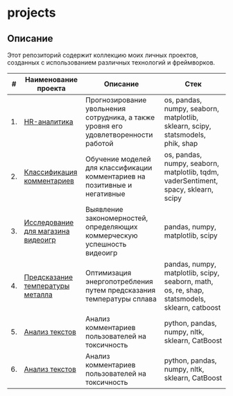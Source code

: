 # projects

## Описание

Этот репозиторий содержит коллекцию моих личных проектов, созданных с использованием различных технологий и фреймворков.

| #    | Наименование проекта                | Описание                                                     | Стек                                                         |
| ---- | ------------------------------------------------------------ | ------------------------------------------------------------ | ------------------------------------------------------------ |
| 1.   | [HR-аналитика](https://github.com/Victor-Kalinichev/projects/tree/main/HR_analytics) | Прогнозирование увольнения сотрудника, а также уровня его удовлетворенности работой | os, pandas, numpy, seaborn, matplotlib, sklearn, scipy, statsmodels, phik, shap |
| 2.   | [Классификация комментариев](https://github.com/Victor-Kalinichev/projects/tree/main/NLP_binary_classification) |Обучение моделей для классификации комментариев на позитивные и негативные | os, pandas, numpy, seaborn, matplotlib, tqdm, vaderSentiment, spacy, sklearn, scipy |
| 3.   | [Исследование для магазина видеоигр](https://github.com/Victor-Kalinichev/projects/tree/main/game_store_research) | Выявление закономерностей, определяющих коммерческую успешность видеоигр | pandas, numpy, matplotlib, scipy |
| 4.   | [Предсказание температуры металла](https://github.com/Victor-Kalinichev/projects/tree/main/steel_temperature_prediction) | Оптимизация энергопотребления путем предсказания температуры сплава | pandas, numpy, matplotlib, scipy, seaborn, math, os, re, shap, statsmodels, sklearn, catboost |
| 5.   | [Анализ текстов]() | Анализ комментариев пользователей на токсичность | python, pandas, numpy, nltk, sklearn, CatBoost |
|6.   | [Анализ текстов]() | Анализ комментариев пользователей на токсичность | python, pandas, numpy, nltk, sklearn, CatBoost |
